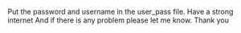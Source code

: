 Put the password and username in the user_pass file.
 Have a strong internet
And if there is any problem please let me know. Thank you
